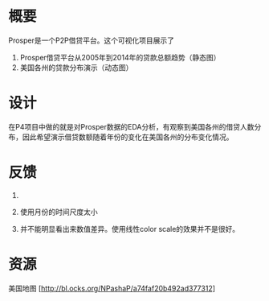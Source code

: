 

# 概要

Prosper是一个P2P借贷平台。这个可视化项目展示了
1. Prosper借贷平台从2005年到2014年的贷款总额趋势（静态图）
2. 美国各州的贷款分布演示（动态图）


# 设计

在P4项目中做的就是对Prosper数据的EDA分析，有观察到美国各州的借贷人数分布，因此希望演示借贷数额随着年份的变化在美国各州的分布变化情况。


# 反馈

1.

2. 使用月份的时间尺度太小

3. 并不能明显看出来数值差异。使用线性color scale的效果并不是很好。

# 资源

美国地图 [http://bl.ocks.org/NPashaP/a74faf20b492ad377312]
